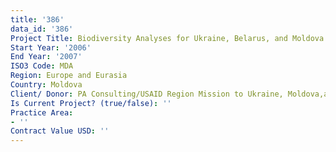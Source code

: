 ```yaml
---
title: '386'
data_id: '386'
Project Title: Biodiversity Analyses for Ukraine, Belarus, and Moldova
Start Year: '2006'
End Year: '2007'
ISO3 Code: MDA
Region: Europe and Eurasia
Country: Moldova
Client/ Donor: PA Consulting/USAID Region Mission to Ukraine, Moldova,and Belarus
Is Current Project? (true/false): ''
Practice Area:
- ''
Contract Value USD: ''
---
```



